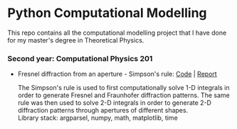 # Python Computational Modelling
This repo contains all the computational modelling project that I have done for my master's degree in Theoretical Physics.

### Second year: Computational Physics 201

- Fresnel diffraction from an aperture - Simpson's rule: [Code](https://github.com/dazzabaijan/py_comp_model/blob/master/2nd_year/ex_2/dn16018_ex2_code.py) | [Report](https://github.com/dazzabaijan/py_comp_model/blob/master/2nd_year/ex_2/dn16018_ex2_report.pdf)

  The Simpson's rule is used to first computationally solve 1-D integrals in order to generate Fresnel and Fraunhofer diffraction patterns. The same rule was then used to solve 2-D integrals in order to generate 2-D diffraction patterns through apertures of different shapes.\
  Library stack: argparsel, numpy, math, matplotlib, time
